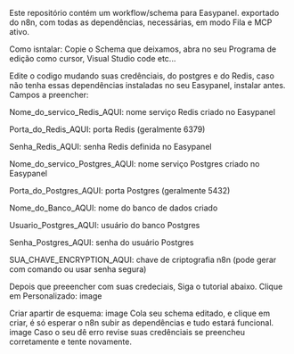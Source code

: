 Este repositório contém um workflow/schema para Easypanel.
exportado do n8n, com todas as dependências, necessárias, em modo Fila e MCP ativo.

Como isntalar:
Copie o Schema que deixamos, abra no seu Programa de edição como cursor, Visual Studio code etc...

Edite o codigo mudando suas credênciais, do postgres e do Redis, caso não tenha essas dependências instaladas no seu Easypanel, instalar antes.
Campos a preencher:

Nome_do_servico_Redis_AQUI: nome serviço Redis criado no Easypanel

Porta_do_Redis_AQUI: porta Redis (geralmente 6379)

Senha_Redis_AQUI: senha Redis definida no Easypanel

Nome_do_servico_Postgres_AQUI: nome serviço Postgres criado no Easypanel

Porta_do_Postgres_AQUI: porta Postgres (geralmente 5432)

Nome_do_Banco_AQUI: nome do banco de dados criado

Usuario_Postgres_AQUI: usuário do banco Postgres

Senha_Postgres_AQUI: senha do usuário Postgres

SUA_CHAVE_ENCRYPTION_AQUI: chave de criptografia n8n (pode gerar com comando ou usar senha segura)

Depois que preeencher com suas credeciais, Siga o tutorial abaixo.
Clique em Personalizado: image

Criar apartir de esquema:
image
Cola seu schema editado, e clique em criar, é só esperar o n8n subir as dependências e tudo estará funcional.
image
Caso o seu dê erro revise suas credênciais se preencheu corretamente e tente novamente.
